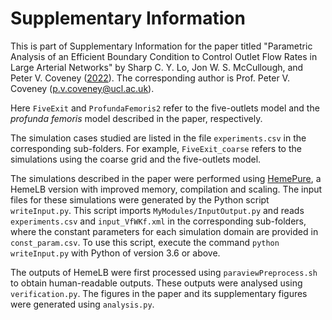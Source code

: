 # Supplementary Information
This is part of Supplementary Information for the paper titled "Parametric Analysis of an Efficient Boundary Condition to Control Outlet Flow Rates in Large Arterial Networks" by Sharp C. Y. Lo, Jon W. S. McCullough, and Peter V. Coveney ([2022](https://doi.org/10.1038/s41598-022-21923-9)). The corresponding author is Prof. Peter V. Coveney (p.v.coveney@ucl.ac.uk).

Here `FiveExit` and `ProfundaFemoris2` refer to the five-outlets model and the *profunda femoris* model described in the paper, respectively.

The simulation cases studied are listed in the file `experiments.csv` in the corresponding sub-folders. For example, `FiveExit_coarse` refers to the simulations using the coarse grid and the five-outlets model.

The simulations described in the paper were performed using [HemePure](https://github.com/hemelb-codes/HemePure), a HemeLB version with improved memory, compilation and scaling. The input files for these simulations were generated by the Python script `writeInput.py`. This script imports `MyModules/InputOutput.py` and reads `experiments.csv` and `input_VfWKf.xml` in the corresponding sub-folders, where the constant parameters for each simulation domain are provided in `const_param.csv`. To use this script, execute the command `python writeInput.py` with Python of version 3.6 or above.

The outputs of HemeLB were first processed using `paraviewPreprocess.sh` to obtain human-readable outputs. These outputs were analysed using `verification.py`. The figures in the paper and its supplementary figures were generated using `analysis.py`.
